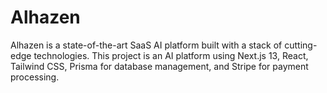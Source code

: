 # Alhazen
Alhazen is a state-of-the-art SaaS AI platform built with a stack of cutting-edge technologies. This project is an AI platform using Next.js 13, React, Tailwind CSS, Prisma for database management, and Stripe for payment processing.
